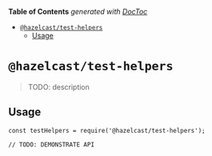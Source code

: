 <!-- START doctoc generated TOC please keep comment here to allow auto update -->
<!-- DON'T EDIT THIS SECTION, INSTEAD RE-RUN doctoc TO UPDATE -->

**Table of Contents** _generated with [DocToc](https://github.com/thlorenz/doctoc)_

- [`@hazelcast/test-helpers`](#hazelcasttest-helpers)
  - [Usage](#usage)

<!-- END doctoc generated TOC please keep comment here to allow auto update -->

# `@hazelcast/test-helpers`

> TODO: description

## Usage

```
const testHelpers = require('@hazelcast/test-helpers');

// TODO: DEMONSTRATE API
```

